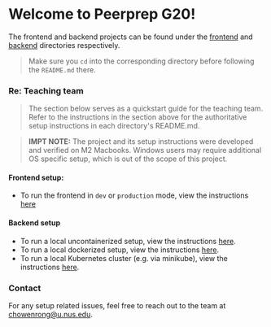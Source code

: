# Welcome to Peerprep G20!
The frontend and backend projects can be found under the [frontend](./frontend) and [backend](./backend/) directories respectively.
> Make sure you `cd` into the corresponding directory before following the `README.md` there.

### Re: Teaching team
> The section below serves as a quickstart guide for the teaching team. Refer to the instructions in the section above for the authoritative setup instructions in each directory's README.md.

> **IMPT NOTE:** The project and its setup instructions were developed and verified on M2 Macbooks. Windows users may require additional OS specific setup, which is out of the scope of this project.

#### Frontend setup:
- To run the frontend in `dev` or `production` mode, view the instructions [here](./frontend/README.md)

#### Backend setup
- To run a local uncontainerized setup, view the instructions [here](./backend/README.md#development-setup-uncontainerized).
- To run a local dockerized setup, view the instructions [here](./backend/README.md#building-locally-with-docker).
- To run a local Kubernetes cluster (e.g. via minikube), view the instructions [here](./backend/deployment/README.md).

### Contact
For any setup related issues, feel free to reach out to the team at [chowenrong@u.nus.edu](mailto:chowenrong@u.nus.edu).
